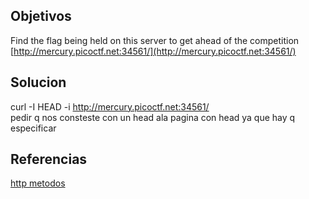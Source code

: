 
## Objetivos
Find the flag being held on this server to get ahead of the competition [http://mercury.picoctf.net:34561/](http://mercury.picoctf.net:34561/)
## Solucion
curl -I HEAD -i http://mercury.picoctf.net:34561/    
pedir q nos consteste con un head ala pagina con head ya que hay q especificar 

## Referencias
[http metodos](https://developer.mozilla.org/en-US/docs/Web/HTTP/Methods)



